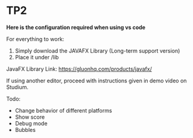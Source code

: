 # TP2
**Here is the configuration required when using vs code**

For everything to work:
1. Simply download the JAVAFX Library (Long-term support version)
2. Place it under /lib

JavaFX Library Link: https://gluonhq.com/products/javafx/

If using another editor, proceed with instructions given in demo video on Studium.

Todo:
- Change behavior of different platforms
- Show score
- Debug mode
- Bubbles
